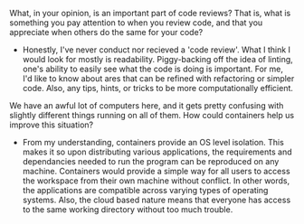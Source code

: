 What, in your opinion, is an important part of code reviews? That is, what is something you pay attention to when you review code, and that you appreciate when others do the same for your code?

- Honestly, I've never conduct nor recieved a 'code review'. What I think   I would look for mostly is readability. Piggy-backing off the idea of     linting, one's ability to easily see what the code is doing is            important. For me, I'd like to know about ares that can be refined with   refactoring or simpler code. Also, any tips, hints, or tricks to be       more computationally efficient.

We have an awful lot of computers here, and it gets pretty confusing with slightly different things running on all of them. How could containers help us improve this situation?

- From my understanding, containers provide an OS level isolation. This     makes it so upon distributing various applications, the requirements      and dependancies needed to run the program can be reproduced on any       machine. Containers would provide a simple way for all users to access    the workspace from their own machine without conflict. In other words,    the applications are compatible across varying types of operating         systems. Also, the cloud based nature means that everyone has access to   the same working directory without too much trouble.